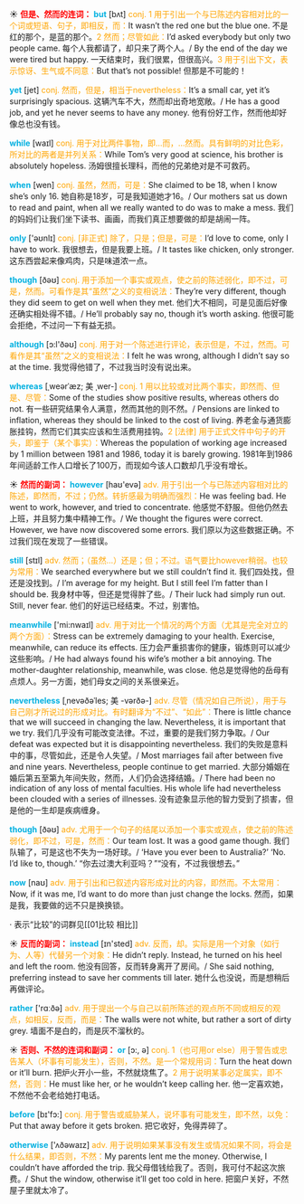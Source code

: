 ☀ <font color="red">**但是、然而的连词：**</font>
<font color="sky blue">**but**</font> [bʌt] 
<font color="orange">conj. 1 用于引出一个与已陈述内容相对比的一个词或短语、句子，即相反，而：</font>It wasn’t the red one but the blue one. 不是红的那个，是蓝的那个。<font color="orange">2 然而；尽管如此：</font>I’d asked everybody but only two people came. 每个人我都请了，却只来了两个人。/ By the end of the day we were tired but happy. 一天结束时，我们很累，但很高兴。<font color="orange">3 用于引出下文，表示惊讶、生气或不同意：</font>But that’s not possible! 但那是不可能的！

<font color="sky blue">**yet**</font> [jet] 
<font color="orange">conj. 然而，但是，相当于nevertheless：</font>It’s a small car, yet it’s surprisingly spacious. 这辆汽车不大，然而却出奇地宽敞。/ He has a good job, and yet he never seems to have any money. 他有份好工作，然而他却好像总也没有钱。

<font color="sky blue">**while**</font> [waɪl] 
<font color="orange">conj. 用于对比两件事物，即…而，…然而。具有鲜明的对比色彩，所对比的两者是并列关系：</font>While Tom’s very good at science, his brother is absolutely hopeless. 汤姆很擅长理科，而他的兄弟绝对是不可救药。

<font color="sky blue">**when**</font> [wen] 
<font color="orange">conj. 虽然，然而，可是：</font>She claimed to be 18, when I know she’s only 16. 她自称是18岁，可是我知道她才16。/ Our mothers sat us down to read and paint, when all we really wanted to do was to make a mess. 我们的妈妈们让我们坐下读书、画画，而我们真正想要做的却是胡闹一阵。

<font color="sky blue">**only**</font> ['əʊnlɪ] 
<font color="orange">conj. [非正式] 除了，只是；但是，可是：</font>I’d love to come, only I have to work. 我很想去，但是我要上班。/ It tastes like chicken, only stronger. 这东西尝起来像鸡肉，只是味道浓一点。

<font color="sky blue">**though**</font> [ðəʊ] 
<font color="orange">conj. 用于添加一个事实或观点，使之前的陈述弱化，即不过，可是，然而。可看作是其“虽然”之义的变相说法：</font>They’re very different, though they did seem to get on well when they met. 他们大不相同，可是见面后好像还确实相处得不错。/ He’ll probably say no, though it’s worth asking. 他很可能会拒绝，不过问一下有益无损。

<font color="sky blue">**although**</font> [ɔ:l'ðəʊ] 
<font color="orange">conj. 用于对一个陈述进行评论，表示但是，不过，然而。可看作是其“虽然”之义的变相说法：</font>I felt he was wrong, although I didn’t say so at the time. 我觉得他错了，不过我当时没有说出来。
           
<font color="sky blue">**whereas**</font> [ˌweərˈæz; 美 ˌwer-]
<font color="orange">conj. 1 用以比较或对比两个事实，即然而、但是、尽管：</font>Some of the studies show positive results, whereas others do not. 有一些研究结果令人满意，然而其他的则不然。/ Pensions are linked to inflation, whereas they should be linked to the cost of living. 养老金与通货膨胀挂钩，然而它们其实应该和生活费用挂钩。<font color="orange">2 [法律] 用于正式文件中句子的开头，即鉴于（某个事实）：</font>Whereas the population of working age increased by 1 million between 1981 and 1986, today it is barely growing. 1981年到1986年间适龄工作人口增长了100万，而现如今该人口数却几乎没有增长。

☀ <font color="red">**然而的副词：**</font>
<font color="sky blue">**however**</font> [haʊ'evə] 
<font color="orange">adv. 用于引出一个与已陈述内容相对比的陈述，即然而，不过；仍然。转折感最为明确而强烈：</font>He was feeling bad. He went to work, however, and tried to concentrate. 他感觉不舒服。但他仍然去上班，并且努力集中精神工作。/ We thought the figures were correct. However, we have now discovered some errors. 我们原以为这些数据正确。不过我们现在发现了一些错误。

<font color="sky blue">**still**</font> [stɪl] 
<font color="orange">adv. 然而；（虽然…）还是；但；不过。语气要比however稍弱。也较为常用：</font>We searched everywhere but we still couldn’t find it. 我们四处找，但还是没找到。/ I’m average for my height. But I still feel I’m fatter than I should be. 我身材中等，但还是觉得胖了些。/ Their luck had simply run out. Still, never fear. 他们的好运已经结束。不过，别害怕。

<font color="sky blue">**meanwhile**</font> ['mi:nwaɪl] 
<font color="orange">adv. 用于对比一个情况的两个方面（尤其是完全对立的两个方面）：</font>Stress can be extremely damaging to your health. Exercise, meanwhile, can reduce its effects. 压力会严重损害你的健康，锻炼则可以减少这些影响。/ He had always found his wife’s mother a bit annoying. The mother-daughter relationship, meanwhile, was close. 他总是觉得他的岳母有点烦人。另一方面，她们母女之间的关系很亲近。
           
<font color="sky blue">**nevertheless**</font> [ˌnevəðəˈles; 美 -vərðə-]
<font color="orange">adv. 尽管（情况如自己所说），用于与自己刚才所说过的形成对比。有时翻译为“不过”、“如此”：</font>There is little chance that we will succeed in changing the law. Nevertheless, it is important that we try. 我们几乎没有可能改变法律。不过，重要的是我们努力争取。/ Our defeat was expected but it is disappointing nevertheless. 我们的失败是意料中的事，尽管如此，还是令人失望。/ Most marriages fail after between five and nine years. Nevertheless, people continue to get married. 大部分婚姻在婚后第五至第九年间失败，然而，人们仍会选择结婚。/ There had been no indication of any loss of mental faculties. His whole life had nevertheless been clouded with a series of illnesses. 没有迹象显示他的智力受到了损害，但是他的一生却是疾病缠身。

<font color="sky blue">**though**</font> [ðəʊ] 
<font color="orange">adv. 尤用于一个句子的结尾以添加一个事实或观点，使之前的陈述弱化，即不过，可是，然而：</font>Our team lost. It was a good game though. 我们队输了，可是这也不失为一场好球。/ ‘Have you ever been to Australia?’ ‘No. I’d like to, though.’ “你去过澳大利亚吗？”“没有，不过我很想去。”

<font color="sky blue">**now**</font> [naʊ] 
<font color="orange">adv. 用于引出和已叙述内容形成对比的内容，即然而。不太常用：</font>Now, if it was me, I’d want to do more than just change the locks. 然而，如果是我，我要做的远不只是换换锁。

· 表示“比较”的词群见[[01比较 相比]]

☀ <font color="red">**反而的副词：**</font>
<font color="sky blue">**instead**</font> [ɪn'sted] 
<font color="orange">adv. 反而，却。实际是用一个对象（如行为、人等）代替另一个对象：</font>He didn’t reply. Instead, he turned on his heel and left the room. 他没有回答，反而转身离开了房间。/ She said nothing, preferring instead to save her comments till later. 她什么也没说，而是想稍后再做评论。

<font color="sky blue">**rather**</font> ['rɑːðə] 
<font color="orange">adv. 用于提出一个与自己以前所陈述的观点所不同或相反的观点，如相反，反而，而是：</font>The walls were not white, but rather a sort of dirty grey. 墙面不是白的，而是灰不溜秋的。

☀ <font color="red">**否则、不然的连词和副词：**</font>
<font color="sky blue">**or**</font> [ɔ:, ə] 
<font color="orange">conj. 1（也可用or else）用于警告或忠告某人（坏事有可能发生），否则，不然。是一个常规用词：</font>Turn the heat down or it’ll burn. 把炉火开小一些，不然就烧焦了。<font color="orange">2 用于说明某事必定属实，即不然，否则：</font>He must like her, or he wouldn’t keep calling her. 他一定喜欢她，不然他不会老给她打电话。

<font color="sky blue">**before**</font> [bɪ'fɔ:] 
<font color="orange">conj. 用于警告或威胁某人，说坏事有可能发生，即不然，以免：</font>Put that away before it gets broken. 把它收好，免得弄碎了。

<font color="sky blue">**otherwise**</font> ['ʌðəwaɪz] 
<font color="orange">adv. 用于说明如果某事没有发生或情况如果不同，将会是什么结果，即否则，不然：</font>My parents lent me the money. Otherwise, I couldn’t have afforded the trip. 我父母借钱给我了。否则，我可付不起这次旅费。/ Shut the window, otherwise it’ll get too cold in here. 把窗户关好，不然屋子里就太冷了。

